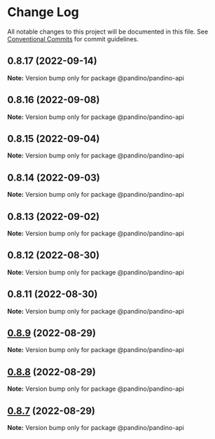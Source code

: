 # Change Log

All notable changes to this project will be documented in this file.
See [Conventional Commits](https://conventionalcommits.org) for commit guidelines.

## 0.8.17 (2022-09-14)

**Note:** Version bump only for package @pandino/pandino-api

## 0.8.16 (2022-09-08)

**Note:** Version bump only for package @pandino/pandino-api

## 0.8.15 (2022-09-04)

**Note:** Version bump only for package @pandino/pandino-api

## 0.8.14 (2022-09-03)

**Note:** Version bump only for package @pandino/pandino-api

## 0.8.13 (2022-09-02)

**Note:** Version bump only for package @pandino/pandino-api

## 0.8.12 (2022-08-30)

**Note:** Version bump only for package @pandino/pandino-api

## 0.8.11 (2022-08-30)

**Note:** Version bump only for package @pandino/pandino-api

## [0.8.9](https://github.com/BlackBeltTechnology/pandino/compare/v0.8.8...v0.8.9) (2022-08-29)

**Note:** Version bump only for package @pandino/pandino-api

## [0.8.8](https://github.com/BlackBeltTechnology/pandino/compare/v0.8.7...v0.8.8) (2022-08-29)

**Note:** Version bump only for package @pandino/pandino-api

## [0.8.7](https://github.com/BlackBeltTechnology/pandino/compare/v0.8.6...v0.8.7) (2022-08-29)

**Note:** Version bump only for package @pandino/pandino-api
